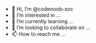 - 👋 Hi, I’m @codenoob-soc
- 👀 I’m interested in ...
- 🌱 I’m currently learning ...
- 💞️ I’m looking to collaborate on ...
- 📫 How to reach me ...

<!---
codenoob-soc/codenoob-soc is a ✨ special ✨ repository because its `README.md` (this file) appears on your GitHub profile.
You can click the Preview link to take a look at your changes.
--->
